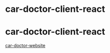 # car-doctor-client-react
# car-doctor-client-react
[car-doctor-website](https://car-doctor-3fa93.web.app/)